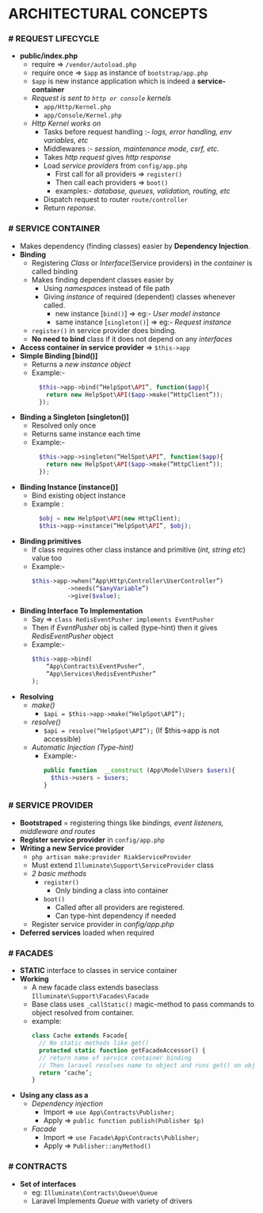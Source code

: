 # ARCHITECTURAL CONCEPTS

### # REQUEST LIFECYCLE

- **public/index.php**
  - require => `/vendor/autoload.php`
  - require once => `$app` as instance of `bootstrap/app.php`
  - `$app` is new instance application which is indeed a **service-container**
  - _Request is sent to `http or console` kernels_
    - `app/Http/Kernel.php`
    - `app/Console/Kernel.php`
  - _Http Kernel works on_
    - Tasks before request handling :- _logs, error handling, env variables, etc_
    - Middlewares :- _session, maintenance mode, csrf, etc._
    - Takes _http request_ gives _http response_
    - Load _service providers_ from `config/app.php`
      - First call for all providers => `register()`
      - Then call each providers => `boot()`
      - examples:- _database, queues, validation, routing, etc_
    - Dispatch request to router `route/controller`
    - Return _reponse_.

### # SERVICE CONTAINER

- Makes dependency (finding classes) easier by **Dependency Injection**.
- **Binding**
  - Registering _Class_ or _Interface_(Service providers) in the _container_ is called binding
  - Makes finding dependent classes easier by
    - Using _namespaces_ instead of file path
    - Giving _instance_ of required (dependent) classes whenever called.
      - new instance [`bind()`] => eg:- _User model instance_
      - same instance [`singleton()`] => eg:- _Request instance_
  - `register()` in service provider does binding.
  - **No need to bind** class if it does not depend on any _interfaces_
- **Access container in service provider** => `$this->app`
- **Simple Binding [bind()]**
  - Returns a _new instance object_
  - Example:-
    ```php
      $this->app->bind(“HelpSpot\API”, function($app){
        return new HelpSpot\API($app->make(“HttpClient”));
      });
    ```
- **Binding a Singleton [singleton()]**
  - Resolved only once
  - Returns same instance each time
  - Example:-
    ```php
      $this->app->singleton(“HelSpot\API”, function($app){
        return new HelpSpot\API($app->make(“HttpClient”));
      });
    ```
- **Binding Instance [instance()]**
  - Bind existing object instance
  - Example :
    ```php
      $obj = new HelpSpot\API(new HttpClient);
      $this->app->instance(“HelpSpot\API”, $obj);
    ```
- **Binding primitives**
  - If class requires other class instance and primitive (_int, string etc_) value too
  - Example:-
    ```php
    $this->app->when(“App\Http\Controller\UserController”)
              ->needs(“$anyVariable”)
              ->give($value);
    ```
- **Binding Interface To Implementation**
  - Say => `class RedisEventPusher implements EventPusher`
  - Then if _EventPusher_ obj is called (type-hint) then it gives _RedisEventPusher_ object
  - Example:-
    ```php
    $this->app->bind(
     	“App\Contracts\EventPusher”,
     	“App\Services\RedisEventPusher”
    );
    ```
- **Resolving**
  - _make()_
    - `$api = $this->app->make(“HelpSpot\API”);`
  - _resolve()_
    - `$api = resolve(“HelpSpot\API”);` (If \$this->app is not accessible)
  - _Automatic Injection (Type-hint)_
    - Example:-
      ```php
      public function  __construct (App\Model\Users $users){
        $this->users = $users;
      }
      ```

### # SERVICE PROVIDER

- **Bootstraped** = registering things like _bindings, event listeners, middleware and routes_
- **Register service provider** in `config/app.php`
- **Writing a new Service provider**
  - `php artisan make:provider RiakServiceProvider`
  - Must extend `Illuminate\Support\ServiceProvider` class
  - _2 basic methods_
    - `register()`
      - Only binding a class into container
    - `boot()`
      - Called after all providers are registered.
      - Can type-hint dependency if needed
  - Register service provider in _config/app.php_
- **Deferred services** loaded when required

### # FACADES

- **STATIC** interface to classes in service container
- **Working**
  - A new facade class extends baseclass `Illuminate\Support\Facades\Facade`
  - Base class uses `_callStatic()` magic-method to pass commands to object resolved from container.
  - example:
    ```php
    class Cache extends Facade{
      // No static methods like get()
      protected static function getFacadeAccessor() {
      // return name of service container binding
      // Then laravel resolves name to object and runs get() on obj
      return ‘cache’;
    }
    ```
- **Using any class as a**
  - _Dependency injection_
    - Import => `use App\Contracts\Publisher;`
    - Apply => `public function publish(Publisher $p)`
  - _Facade_
    - Import => `use Facade\App\Contracts\Publisher;`
    - Apply => `Publisher::anyMethod()`

### # CONTRACTS

- **Set of interfaces**
  - eg: `Illuminate\Contracts\Queue\Queue`
  - Laravel Implements _Queue_ with variety of drivers

